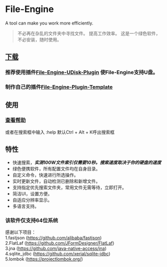 # File-Engine
A tool can make you work more efficiently.

>不必再在杂乱的文件夹中寻找文件。
提高工作效率。
这是一个绿色软件，不必安装，随时使用。

## [下载](https://github.com/XUANXUQAQ/File-Engine/releases/)
### 推荐使用插件[File-Engine-UDisk-Plugin](https://github.com/XUANXUQAQ/File-Engine-UDisk-Plugin) 使File-Engine支持U盘。
### 制作自己的插件[File-Engine-Plugin-Template](https://github.com/XUANXUQAQ/File-Engine-Plugin-Template)
## 使用
### [查看帮助](https://github.com/XUANXUQAQ/File-Engine/wiki/Usage)   
或者在搜索框中输入 :help    默认Ctrl + Alt + K呼出搜索框
## 特性
 * 快速搜索，***实测100W文件索引仅需要10秒。搜索速度取决于你的硬盘的速度***
 * 绿色便携软件，所有配置文件均在自身目录。
 * 自定义命令，快速进行所选操作。
 * 实时更新文件，自动检测已删除和新增文件。
 * 支持指定优先搜索文件夹，常用文件无需等待，立即打开。
 * 简洁UI，设置方便。
 * 自适应分辨率显示。    
 * 多语言支持。   
### 该软件仅支持64位系统

感谢以下项目：   
1.fastjson (https://github.com/alibaba/fastjson)   
2.FlatLaf (https://github.com/JFormDesigner/FlatLaf)   
3.jna (https://github.com/java-native-access/jna)   
4.sqlite_jdbc (https://github.com/xerial/sqlite-jdbc)   
5.lombok (https://projectlombok.org/)


